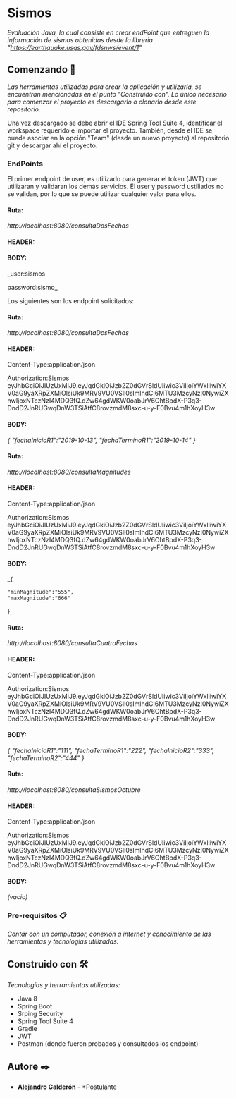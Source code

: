 # Sismos

_Evaluación Java, la cual consiste en crear endPoint que entreguen la información de sismos obtenidas desde la libreria "https://earthquake.usgs.gov/fdsnws/event/1"_

## Comenzando 🚀

_Las herramientas utilizadas para crear la aplicación y utilizarla, se encuentran mencionadas en el punto "Construido con".
Lo único necesario para comenzar el proyecto es descargarlo o clonarlo desde este repositorio._

Una vez descargado se debe abrir el IDE Spring Tool Suite 4, identificar el workspace requerido e importar el proyecto. También, desde el IDE se puede asociar en la opción "Team" (desde un nuevo proyecto) al repositorio git y descargar ahí el proyecto.

### EndPoints

El primer endpoint de user, es utilizado para generar el token (JWT) que utilizaran y validaran los demás servicios. El user y password ustiliados no se validan, por lo que se puede utilizar cualquier valor para ellos.
#### Ruta: 
_http://localhost:8080/consultaDosFechas_
#### HEADER:

#### BODY:
_user:sismos

password:sismo_


Los siguientes son los endpoint solicitados:
#### Ruta: 
_http://localhost:8080/consultaDosFechas_
#### HEADER:
Content-Type:application/json

Authorization:Sismos eyJhbGciOiJIUzUxMiJ9.eyJqdGkiOiJzb2Z0dGVrSldUIiwic3ViIjoiYWxlIiwiYXV0aG9yaXRpZXMiOlsiUk9MRV9VU0VSIl0sImlhdCI6MTU3MzcyNzI0NywiZXhwIjoxNTczNzI4MDQ3fQ.dZw64gdWKW0oabJrV6OhtBpdX-P3q3-DndD2JnRUGwqDnW3TSiAtfC8rovzmdM8sxc-u-y-F0Bvu4m1hXoyH3w
#### BODY:
_{
	"fechaInicioR1":"2019-10-13",
	"fechaTerminoR1":"2019-10-14"
}_


#### Ruta: 
_http://localhost:8080/consultaMagnitudes_
#### HEADER:
Content-Type:application/json

Authorization:Sismos eyJhbGciOiJIUzUxMiJ9.eyJqdGkiOiJzb2Z0dGVrSldUIiwic3ViIjoiYWxlIiwiYXV0aG9yaXRpZXMiOlsiUk9MRV9VU0VSIl0sImlhdCI6MTU3MzcyNzI0NywiZXhwIjoxNTczNzI4MDQ3fQ.dZw64gdWKW0oabJrV6OhtBpdX-P3q3-DndD2JnRUGwqDnW3TSiAtfC8rovzmdM8sxc-u-y-F0Bvu4m1hXoyH3w
#### BODY:
_{

	"minMagnitude":"555",
	"maxMagnitude":"666"
}_


#### Ruta: 
_http://localhost:8080/consultaCuatroFechas_
#### HEADER:
Content-Type:application/json

Authorization:Sismos eyJhbGciOiJIUzUxMiJ9.eyJqdGkiOiJzb2Z0dGVrSldUIiwic3ViIjoiYWxlIiwiYXV0aG9yaXRpZXMiOlsiUk9MRV9VU0VSIl0sImlhdCI6MTU3MzcyNzI0NywiZXhwIjoxNTczNzI4MDQ3fQ.dZw64gdWKW0oabJrV6OhtBpdX-P3q3-DndD2JnRUGwqDnW3TSiAtfC8rovzmdM8sxc-u-y-F0Bvu4m1hXoyH3w
#### BODY:
_{
	"fechaInicioR1":"111",
	"fechaTerminoR1":"222",
	"fechaInicioR2":"333",
	"fechaTerminoR2":"444"
}_


#### Ruta: 
_http://localhost:8080/consultaSismosOctubre_
#### HEADER:
Content-Type:application/json

Authorization:Sismos eyJhbGciOiJIUzUxMiJ9.eyJqdGkiOiJzb2Z0dGVrSldUIiwic3ViIjoiYWxlIiwiYXV0aG9yaXRpZXMiOlsiUk9MRV9VU0VSIl0sImlhdCI6MTU3MzcyNzI0NywiZXhwIjoxNTczNzI4MDQ3fQ.dZw64gdWKW0oabJrV6OhtBpdX-P3q3-DndD2JnRUGwqDnW3TSiAtfC8rovzmdM8sxc-u-y-F0Bvu4m1hXoyH3w
#### BODY:
_(vacio)_


### Pre-requisitos 📋

_Contar con un computador, conexión a internet y conocimiento de las herramientas y tecnologías utilizadas._

## Construido con 🛠️

_Tecnologías y herramientas utilizadas:_

* Java 8
* Spring Boot
* Srping Security
* Spring Tool Suite 4
* Gradle
* JWT
* Postman (donde fueron probados y consultados los endpoint)



## Autore ✒️

* **Alejandro Calderón** - *Postulante

